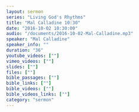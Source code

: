 ```yaml
---
layout: sermon
series: "Living God's Rhythms"
title: "Mal Calladine 10:30"
date: "2016-10-02 10:30:00"
audio: "/documents/2016-10-02-Mal-Calladine.mp3"
speaker: "Mal Calladine"
speaker_info: ""
duration: "36"
youtube_videos: [""]
vimeo_videos: [""]
slides: [""]
files: [""]
bible_passages: [""]
bible_links: [""]
bible_videos: [""]
bible_videos_links: [""]
category: "sermon"
---
```

